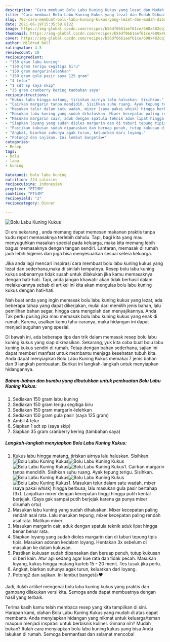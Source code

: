 ```yaml
---
description: "Cara membuat Bolu Labu Kuning Kukus yang lezat dan Mudah Dibuat"
title: "Cara membuat Bolu Labu Kuning Kukus yang lezat dan Mudah Dibuat"
slug: 703-cara-membuat-bolu-labu-kuning-kukus-yang-lezat-dan-mudah-dibuat
date: 2021-06-19T15:35:58.812Z
image: https://img-global.cpcdn.com/recipes/b56df0661aef61ce/680x482cq70/bolu-labu-kuning-kukus-foto-resep-utama.jpg
thumbnail: https://img-global.cpcdn.com/recipes/b56df0661aef61ce/680x482cq70/bolu-labu-kuning-kukus-foto-resep-utama.jpg
cover: https://img-global.cpcdn.com/recipes/b56df0661aef61ce/680x482cq70/bolu-labu-kuning-kukus-foto-resep-utama.jpg
author: Mildred Bell
ratingvalue: 4.5
reviewcount: 10
recipeingredient:
- "150 gram labu kuning"
- "150 gram terigu segitiga biru"
- "150 gram margarinlelehkan"
- "150 gram gula pasir saya 125 gram"
- "4 telur"
- "1 sdt sp saya skip"
- "35 gram cranberry kering tambahan saya"
recipeinstructions:
- "Kukus labu hingga matang, tiriskan airnya lalu haluskan. Sisihkan."
- "Cairkan margarin tanpa mendidih. Sisihkan suhu ruang. Ayak tepung terigu. Sisihkan."
- "Masukan telur dalam satu wadah, mixer (saya pakai whisk) hingga berbusa, lalu masukan gula pasir bertahap (3x). Lanjutkan mixer dengan kecepatan tinggi hingga putih kental berjejak. (Saya gak sampai putih berjejak karena ga punya mixer dirumah ortu)"
- "Masukan labu kuning yang sudah dihaluskan. Mixer kecepatan paling rendah asal rata. Lalu masukan tepung, mixer kecepatan paling rendah asal rata. Matikan mixer."
- "Masukan margarin cair, aduk dengan spatula teknik aduk lipat hingga benar benar rata."
- "Siapkan loyang yang sudah dioles margarin dan di taburi tepung tipis tipis. Masukan adonan kedalam loyang. Hentakan 3x sebelum di masukan ke dalam kukusan."
- "Pastikan kukusan sudah dipanaskan dan beruap penuh, tutup kukusan di beri kain. Atur api sedang agar kue rata dan tidak pecah. Masukan loyang, kukus hingga matang kurleb 15 - 20 menit. Tes tusuk jika perlu."
- "Angkat, biarkan suhunya agak turun, keluarkan dari loyang."
- "Potong2 dan sajikan. Ini lembut banget👍❤"
categories:
- Resep
tags:
- bolu
- labu
- kuning

katakunci: bolu labu kuning 
nutrition: 224 calories
recipecuisine: Indonesian
preptime: "PT19M"
cooktime: "PT54M"
recipeyield: "2"
recipecategory: Dinner

---
```



![Bolu Labu Kuning Kukus](https://img-global.cpcdn.com/recipes/b56df0661aef61ce/680x482cq70/bolu-labu-kuning-kukus-foto-resep-utama.jpg)

Di era  sekarang , anda memang dapat memesan makanan praktis tanpa kudu repot memasaknya terlebih dahulu. Tapi, bagi kita yang mau menyuguhkan masakan special pada keluarga, maka kita memang lebih bagus memasaknya dengan tangan sendiri. Lantaran, memasak di rumah jauh lebih higienis dan juga bisa menyesuaikan sesuai selera keluarga.

Jika anda lagi mencari inspirasi cara membuat bolu labu kuning kukus yang lezat dan sederhana,maka di sinilah tempatnya. Resep bolu labu kuning kukus  sebenarnya tidak susah untuk dilakukan jika kamu memasaknya dengan hati-hati. Tapi, anda jangan khawatir akan tidak berhasil dalam melakukannya 
sebab di artikel ini kita akan mengulas bolu labu kuning kukus dengan hati-hati.  



Nah buat anda yang ingin memasak bolu labu kuning kukus yang lezat, ada beberapa tahap yang dapat dikerjakan, mulai dari memilih jenis bahan, lalu pemilihan bahan segar, hingga cara mengolah dan menyajikannya. Anda Tak perlu pusing jika mau memasak bolu labu kuning kukus yang enak di rumah. Karena, asalkan kamu  tahu caranya, maka hidangan ini dapat menjadi suguhan yang spesial.

Di bawah ini, ada beberapa tips dan trik dalam memasak resep bolu labu kuning kukus yang siap dikreasikan. Sekarang, yuk kita coba buat bolu labu kuning kukus sendiri di rumah. Tetap dengan bahan sederhana, sajian ini dapat memberi manfaat untuk membantu menjaga kesehatan tubuh kita. Anda dapat menyiapkan Bolu Labu Kuning Kukus memakai 7 jenis bahan dan 9 langkah pembuatan. Berikut ini langkah-langkah untuk menyiapkan hidangannya.

<!--inarticleads1-->

##### Bahan-bahan dan bumbu yang dibutuhkan untuk pembuatan Bolu Labu Kuning Kukus:

1. Sediakan 150 gram labu kuning
1. Sediakan 150 gram terigu segitiga biru
1. Sediakan 150 gram margarin-lelehkan
1. Sediakan 150 gram gula pasir (saya 125 gram)
1. Ambil 4 telur
1. Siapkan 1 sdt sp (saya skip)
1. Siapkan 35 gram cranberry kering (tambahan saya)




<!--inarticleads2-->

##### Langkah-langkah menyiapkan Bolu Labu Kuning Kukus:

1. Kukus labu hingga matang, tiriskan airnya lalu haluskan. Sisihkan.
<img src="https://img-global.cpcdn.com/steps/70a273b72fd7c777/160x128cq70/bolu-labu-kuning-kukus-langkah-memasak-1-foto.jpg" alt="Bolu Labu Kuning Kukus"><img src="https://img-global.cpcdn.com/steps/8c13dcd9b4eec41f/160x128cq70/bolu-labu-kuning-kukus-langkah-memasak-1-foto.jpg" alt="Bolu Labu Kuning Kukus"><img src="//assets-global.cpcdn.com/assets/icons/button_play-2c75c40dde080a61004c1f40b05d8f140eaff45d7e9e6481dc71c63d2e7c4909.png" alt="Bolu Labu Kuning Kukus"><img src="https://img-global.cpcdn.com/steps/87962db494c9c2d5/160x128cq70/bolu-labu-kuning-kukus-langkah-memasak-1-foto.jpg" alt="Bolu Labu Kuning Kukus">1. Cairkan margarin tanpa mendidih. Sisihkan suhu ruang. Ayak tepung terigu. Sisihkan.
<img src="https://img-global.cpcdn.com/steps/7f83457ffc138c3a/160x128cq70/bolu-labu-kuning-kukus-langkah-memasak-2-foto.jpg" alt="Bolu Labu Kuning Kukus"><img src="https://img-global.cpcdn.com/steps/cf081f37e3aba468/160x128cq70/bolu-labu-kuning-kukus-langkah-memasak-2-foto.jpg" alt="Bolu Labu Kuning Kukus"><img src="https://img-global.cpcdn.com/steps/7b8ea719780747ff/160x128cq70/bolu-labu-kuning-kukus-langkah-memasak-2-foto.jpg" alt="Bolu Labu Kuning Kukus">1. Masukan telur dalam satu wadah, mixer (saya pakai whisk) hingga berbusa, lalu masukan gula pasir bertahap (3x). Lanjutkan mixer dengan kecepatan tinggi hingga putih kental berjejak. (Saya gak sampai putih berjejak karena ga punya mixer dirumah ortu)
1. Masukan labu kuning yang sudah dihaluskan. Mixer kecepatan paling rendah asal rata. Lalu masukan tepung, mixer kecepatan paling rendah asal rata. Matikan mixer.
1. Masukan margarin cair, aduk dengan spatula teknik aduk lipat hingga benar benar rata.
1. Siapkan loyang yang sudah dioles margarin dan di taburi tepung tipis tipis. Masukan adonan kedalam loyang. Hentakan 3x sebelum di masukan ke dalam kukusan.
1. Pastikan kukusan sudah dipanaskan dan beruap penuh, tutup kukusan di beri kain. Atur api sedang agar kue rata dan tidak pecah. Masukan loyang, kukus hingga matang kurleb 15 - 20 menit. Tes tusuk jika perlu.
1. Angkat, biarkan suhunya agak turun, keluarkan dari loyang.
1. Potong2 dan sajikan. Ini lembut banget👍❤




Jadi, itulah artikel mengenai  bolu labu kuning kukus  yang praktis dan gampang dilakukan versi kita. Semoga anda dapat membuatnya dengan hasil yang terbaik. 

Terima kasih kamu telah membaca resep yang kita tampilkan di sini. Harapan kami, olahan  Bolu Labu Kuning Kukus yang mudah di atas dapat membantu Anda menyiapkan hidangan yang nikmat untuk keluarga/teman maupun menjadi inspirasi untuk berbisnis kuliner. Gimana nih? Mudah bukan? Itulah cara menyiapkan bolu labu kuning kukus yang bisa Anda lakukan di rumah. Semoga bermanfaat dan selamat mencoba!

